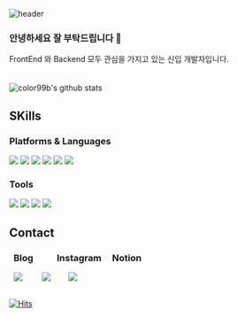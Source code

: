 ![header](https://capsule-render.vercel.app/api?type=waving&color=90c8ff&height=200&section=header&text=Young%20Jun&fontSize=50&animation=twinkling&fontColor=f4f9ff&&fontAlignY=30&desc=Gibhub%20profile)
### 안녕하세요 잘 부탁드립니다  👋
FrontEnd 와 Backend 모두 관심을 가지고 있는 신입 개발자입니다.  
<br/>   
![color99b's github stats](https://github-readme-stats.vercel.app/api?username=color99b&show_icons=true&width=100%)
<br/>
## SKills

### Platforms & Languages
<img src="https://img.shields.io/badge/React-E33300F?style=flat-square&logo=React&logoColor=white"/></a>
<img src="https://img.shields.io/badge/NextJs-AABBFF?style=flat-square&logo=nextjs&logoColor=white"/></a>
<img src="https://img.shields.io/badge/Typescript-1572B6?style=flat-square&logo=Typescript&logoColor=white"/></a>
<img src="https://img.shields.io/badge/JavaScript-F7DF1E?style=flat-square&logo=JavaScript&logoColor=white"/></a>
<img src="https://img.shields.io/badge/CSS3-D00022?style=flat-square&logo=CSS3&logoColor=white"/></a>
<img src="https://img.shields.io/badge/HTML5-E34F26?style=flat-square&logo=HTML5&logoColor=white"/></a>


### Tools
<img src="https://img.shields.io/badge/github-D00022?style=flat-square&logo=github&logoColor=white"/></a>
<img src="https://img.shields.io/badge/slack-E34F26?style=flat-square&logo=slack&logoColor=white"/></a>
<img src="https://img.shields.io/badge/trello-1572B6?style=flat-square&logo=trello&logoColor=white"/></a>
<img src="https://img.shields.io/badge/discord-AABBFF?style=flat-square&logo=discord&logoColor=white"/></a>
##


<!--  

활용가능한 언어 배지 추가 방식

<img src="https://img.shields.io/badge/(언어이름)-(색의 해시값 #제외)?style=flat-square&logo=(언어이름)&logoColor=white"/></a>

-->

## Contact
###  &nbsp; Blog  &nbsp;&nbsp;&nbsp; &nbsp;  &nbsp; &nbsp;    Instagram  &nbsp;  &nbsp; Notion
&nbsp; <a href="https://yjunvlog.tistory.com" target="_blank"><img src="https://img.shields.io/badge/Tistory-20C997?style=flat-square&logo=tistory&logoColor=white"/></a>
 &nbsp; &nbsp; &nbsp; &nbsp;
<a href="https://www.instagram.com/yjun_1121/" target="_blank"><img src="https://img.shields.io/badge/Instagram-E4405F?style=flat-square&logo=Instagram&logoColor=white"/></a>
&nbsp; &nbsp; &nbsp;&nbsp;
<a href="https://youngjun98.notion.site/e5fe7cc342cd490ab62fb2119a1d759d" target="_blank"><img src="https://img.shields.io/badge/Notion-000000?style=flat-square&logo=Notion&logoColor=white"/></a><br/>  
##
[![Hits](https://hits.seeyoufarm.com/api/count/incr/badge.svg?url=https%3A%2F%2Fgithub.com%2Fcolor99b&count_bg=%233DB1C8&title_bg=%23555555&icon=pjsip.svg&icon_color=%23E7E7E7&title=Visit&edge_flat=false&textAlign=center&alignItems=center)](https://hits.seeyoufarm.com)
<!--
**color99b/color99b** is a ✨ _special_ ✨ repository because its `README.md` (this file) appears on your GitHub profile.

Here are some ideas to get you started:

- 🔭 I’m currently working on ...
- 🌱 I’m currently learning ...
- 👯 I’m looking to collaborate on ...
- 🤔 I’m looking for help with ...
- 💬 Ask me about ...
- 📫 How to reach me: ...
- 😄 Pronouns: ...
- ⚡ Fun fact: ...
-->
